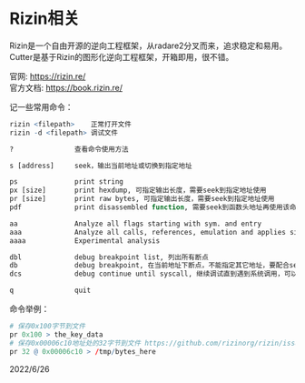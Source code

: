 # Rizin相关

Rizin是一个自由开源的逆向工程框架，从radare2分叉而来，追求稳定和易用。  
Cutter是基于Rizin的图形化逆向工程框架，开箱即用，很不错。  

官网: https://rizin.re/  
官方文档: https://book.rizin.re/  

记一些常用命令：  
```r
rizin <filepath>    正常打开文件
rizin -d <filepath> 调试文件

?               查看命令使用方法

s [address]     seek，输出当前地址或切换到指定地址

ps              print string
px [size]       print hexdump, 可指定输出长度，需要seek到指定地址使用
pr [size]       print raw bytes, 可指定输出长度，需要seek到指定地址使用
pdf             print disassembled function, 需要seek到函数头地址再使用该命令

aa              Analyze all flags starting with sym. and entry
aaa             Analyze all calls, references, emulation and applies signatures
aaaa            Experimental analysis

dbl             debug breakpoint list, 列出所有断点
db              debug breakpoint, 在当前地址下断点，不能指定其它地址，要配合seek使用
dcs             debug continue until syscall, 继续调试直到遇到系统调用，可以比较方便地看到系统调用记录

q               quit
```

命令举例：  
```r
# 保存0x100字节到文件
pr 0x100 > the_key_data
# 保存0x00006c10地址处的32字节到文件 https://github.com/rizinorg/rizin/issues/2744
pr 32 @ 0x00006c10 > /tmp/bytes_here
```


2022/6/26  
